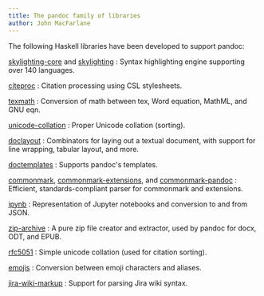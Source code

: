 ```yaml
---
title: The pandoc family of libraries
author: John MacFarlane
---
```


The following Haskell libraries have been developed to support
pandoc:

[skylighting-core] and [skylighting]
: Syntax highlighting engine supporting over 140 languages.

[citeproc]
: Citation processing using CSL stylesheets.

[texmath]
: Conversion of math between tex, Word equation, MathML, and GNU eqn.

[unicode-collation]
: Proper Unicode collation (sorting).

[doclayout]
: Combinators for laying out a textual document, with support
for line wrapping, tabular layout, and more.

[doctemplates]
: Supports pandoc's templates.

[commonmark], [commonmark-extensions], and [commonmark-pandoc]
: Efficient, standards-compliant parser for commonmark and extensions.

[ipynb]
: Representation of Jupyter notebooks and conversion to and
from JSON.

[zip-archive]
: A pure zip file creator and extractor, used by pandoc for
docx, ODT, and EPUB.

[rfc5051]
: Simple unicode collation (used for citation sorting).

[emojis]
: Conversion between emoji characters and aliases.

[jira-wiki-markup]
: Support for parsing Jira wiki syntax.

[skylighting]: https://hackage.haskell.org/package/skylighting
[skylighting-core]: https://hackage.haskell.org/package/skylighting-core
[citeproc]: https://hackage.haskell.org/package/citeproc
[texmath]: https://hackage.haskell.org/package/texmath
[doclayout]: https://hackage.haskell.org/package/doclayout
[doctemplates]: https://hackage.haskell.org/package/doctemplates
[commonmark]: https://hackage.haskell.org/package/commonmark
[commonmark-extensions]: https://hackage.haskell.org/package/commonmark-extensions
[commonmark-pandoc]: https://hackage.haskell.org/package/commonmark-pandoc
[ipynb]: https://hackage.haskell.org/package/ipynb
[zip-archive]: https://hackage.haskell.org/package/zip-archive
[rfc5051]: https://hackage.haskell.org/package/rfc5051
[emojis]: https://hackage.haskell.org/package/emojis
[jira-wiki-markup]: https://hackage.haskell.org/package/jira-wiki-markup
[unicode-collation]: https://hackage.haskell.org/package/unicode-collation
